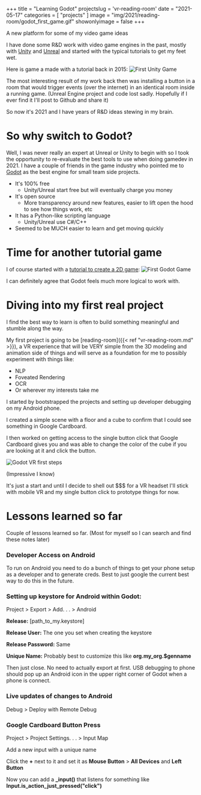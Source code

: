 +++
title = "Learning Godot"
projectslug = 'vr-reading-room'
date = "2021-05-17"
categories = [ "projects" ]
image = "img/2021/reading-room/godot_first_game.gif"
showonlyimage = false
+++

A new platform for some of my video game ideas
<!--more-->

I have done some R&D work with video game engines in the past, mostly with [Unity](https://unity.com/) and
[Unreal](https://www.unrealengine.com/en-US/) and started with the typical tutorials to get my feet wet. 

Here is game a made with a tutorial back in 2015:
![First Unity Game](/img/2021/reading-room/unity_first_game.gif)

The most interesting result of my work back then was installing a button in a room that would trigger events (over the internet) 
in an identical room inside a running game. (Unreal Engine project and code lost sadly. Hopefully if I ever find it I'll post to 
Github and share it)

So now it's 2021 and I have years of R&D ideas stewing in my brain.

# So why switch to Godot?

Well, I was never really an expert at Unreal or Unity to begin with so I took the opportunity to re-evaluate the best tools to use
when doing gamedev in 2021.
I have a couple of friends in the game industry who pointed me to [Godot](https://godotengine.org/) as the best engine for small team side projects.

* It's 100% free
    * Unity/Unreal start free but will eventually charge you money
* It's open source
    * More transparency around new features, easier to lift open the hood to see how things work, etc
* It has a Python-like scripting language
    * Unity/Unreal use C#/C++
* Seemed to be MUCH easier to learn and get moving quickly

# Time for another tutorial game

I of course started with a [tutorial to create a 2D game](https://youtu.be/WEt2JHEe-do):
![First Godot Game](/img/2021/reading-room/godot_first_game.gif)

I can definitely agree that Godot feels much more logical to work with. 

# Diving into my first real project

I find the best way to learn is often to build something meaningful and stumble along the way.

My first project is going to be [reading-room]({{< ref "vr-reading-room.md" >}}), a VR experience that will be VERY simple from
the 3D modeling and animation side of things and will serve as a foundation for me to possibly experiment with things like:

* NLP
* Foveated Rendering
* OCR
* Or wherever my interests take me

I started by bootstrapped the projects and setting up developer debugging on my Android phone.

I created a simple scene with a floor and a cube to confirm that I could see something in Google Cardboard.

I then worked on getting access to the single button click that Google Cardboard gives you and was able to change the color of the
cube if you are looking at it and click the button.

![Godot VR first steps](/img/2021/reading-room/godot_vr_cube.gif)

(Impressive I know)

It's just a start and until I decide to shell out $$$ for a VR headset I'll stick with mobile VR and my single button click to
prototype things for now.

# Lessons learned so far

Couple of lessons learned so far. (Most for myself so I can search and find these notes later)

### Developer Access on Android
To run on Android you need to do a bunch of things to get your phone setup as a developer and to generate creds. Best to just
google the current best way to do this in the future.

### Setting up keystore for Android within Godot:
Project > Export > Add. . . > Android

**Release:** [path_to_my.keystore]

**Release User:** The one you set when creating the keystore

**Release Password:** Same

**Unique Name:** Probably best to customize this like **org.my_org.$genname**

Then just close. No need to actually export at first. USB debugging to phone should pop up an Android icon in the upper right
corner of Godot when a phone is connect.

### Live updates of changes to Android
Debug > Deploy with Remote Debug

### Google Cardboard Button Press
Project > Project Settings. . . > Input Map

Add a new input with a unique name

Click the **+** next to it and set it as **Mouse Button** > **All Devices** and **Left Button**

Now you can add a **_input()** that listens for something like **Input.is_action_just_pressed("click")**
